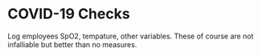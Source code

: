 # COVID-19 Checks

Log employees SpO2, tempature, other variables. These of course are not infalliable but better than no measures. 
